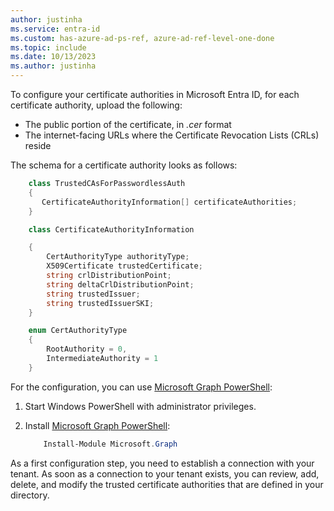 ```yaml
---
author: justinha
ms.service: entra-id
ms.custom: has-azure-ad-ps-ref, azure-ad-ref-level-one-done
ms.topic: include
ms.date: 10/13/2023
ms.author: justinha
---
```


To configure your certificate authorities in Microsoft Entra ID, for each certificate authority, upload the following:

* The public portion of the certificate, in *.cer* format
* The internet-facing URLs where the Certificate Revocation Lists (CRLs) reside

The schema for a certificate authority looks as follows:

```csharp
    class TrustedCAsForPasswordlessAuth
    {
       CertificateAuthorityInformation[] certificateAuthorities;
    }

    class CertificateAuthorityInformation

    {
        CertAuthorityType authorityType;
        X509Certificate trustedCertificate;
        string crlDistributionPoint;
        string deltaCrlDistributionPoint;
        string trustedIssuer;
        string trustedIssuerSKI;
    }

    enum CertAuthorityType
    {
        RootAuthority = 0,
        IntermediateAuthority = 1
    }
```

For the configuration, you can use [Microsoft Graph PowerShell](/powershell/microsoftgraph):

1. Start Windows PowerShell with administrator privileges.
2. Install [Microsoft Graph PowerShell](/powershell/microsoftgraph/installation):

   ```powershell
       Install-Module Microsoft.Graph
   ```

As a first configuration step, you need to establish a connection with your tenant. As soon as a connection to your tenant exists, you can review, add, delete, and modify the trusted certificate authorities that are defined in your directory.
